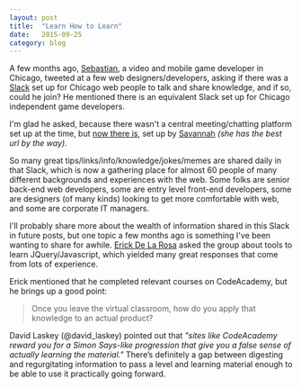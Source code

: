 ```yaml
---
layout: post
title:  "Learn How to Learn"
date:   2015-09-25
category: blog
---
```


A few months ago, [Sebastian](https://twitter.com/sgosztyla), a video and mobile game developer in Chicago, tweeted at a few web designers/developers, asking if there was a [Slack](http://slack.com) set up for Chicago web people to talk and share knowledge, and if so, could he join? He mentioned there is an equivalent Slack set up for Chicago independent game developers. 

I'm glad he asked, because there wasn't a central meeting/chatting platform set up at the time, but [now there is](http://chicagofriends.website), set up by [Savannah](http://sava.nnah.rocks) *(she has the best url by the way).*

So many great tips/links/info/knowledge/jokes/memes are shared daily in that Slack, which is now a gathering place for almost 60 people of many different backgrounds and experiences with the web. Some folks are senior back-end web developers, some are entry level front-end developers, some are designers (of many kinds) looking to get more comfortable with web, and some are corporate IT managers.

I'll probably share more about the wealth of information shared in this Slack in future posts, but one topic a few months ago is something I've been wanting to share for awhile. [Erick De La Rosa](http://twitter.com/eeedlr) asked the group about tools to learn JQuery/Javascript, which yielded many great responses that come from lots of experience.

Erick mentioned that he completed relevant courses on CodeAcademy, but he brings up a good point: 
> Once you leave the virtual classroom, how do you apply that knowledge to an actual product? 

David Laskey (@david_laskey) pointed out that *"sites like CodeAcademy reward you for a Simon Says-like progression that give you a false sense of actually learning the material."* There’s definitely a gap between digesting and regurgitating information to pass a level and learning material enough to be able to use it practically going forward.